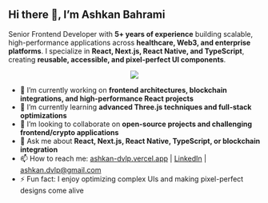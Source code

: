 ## Hi there 👋, I’m Ashkan Bahrami

Senior Frontend Developer with **5+ years of experience** building scalable, high-performance applications across **healthcare, Web3, and enterprise platforms**. I specialize in **React, Next.js, React Native, and TypeScript**, creating **reusable, accessible, and pixel-perfect UI components**.

<p align="center">
  <img src="https://capsule-render.vercel.app/api?text=Hey Everyone!🕹️&animation=fadeIn&type=waving&color=gradient&height=100"/>
</p>

- 🔭 I’m currently working on **frontend architectures, blockchain integrations, and high-performance React projects**  
- 🌱 I’m currently learning **advanced Three.js techniques and full-stack optimizations**  
- 👯 I’m looking to collaborate on **open-source projects and challenging frontend/crypto applications**  
- 💬 Ask me about **React, Next.js, React Native, TypeScript, or blockchain integration**  
- 📫 How to reach me: [ashkan-dvlp.vercel.app](https://ashkan-dvlp.vercel.app) | [LinkedIn](https://www.linkedin.com/in/ashkan-bahrami) | ashkan.dvlp@gmail.com  
- ⚡ Fun fact: I enjoy optimizing complex UIs and making pixel-perfect designs come alive  

